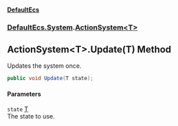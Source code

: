 #### [DefaultEcs](./index.md 'index')
### [DefaultEcs.System](./DefaultEcs-System.md 'DefaultEcs.System').[ActionSystem&lt;T&gt;](./DefaultEcs-System-ActionSystem-T-.md 'DefaultEcs.System.ActionSystem&lt;T&gt;')
## ActionSystem&lt;T&gt;.Update(T) Method
Updates the system once.  
```csharp
public void Update(T state);
```
#### Parameters
<a name='DefaultEcs-System-ActionSystem-T--Update(T)-state'></a>
`state` [T](./DefaultEcs-System-ActionSystem-T-.md#DefaultEcs-System-ActionSystem-T--T 'DefaultEcs.System.ActionSystem&lt;T&gt;.T')  
The state to use.  
  
